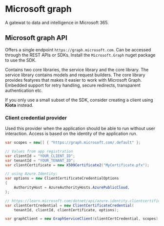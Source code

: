 # Microsoft graph

A gatewat to data and intelligence in Microsoft 365.

## Microsoft graph API

Offers a single endpoint `https://graph.microsoft.com`. Can be accessed through the REST APIs or SDKs. Install the `Microsoft.Graph` nuget package to use the SDK.

Contains two core libraries, the service library and the core library. The service library contains models and request builders. The core library provides featyres that makes it easier to work with Microsoft Graph. Embedded support for retry handling, secure redirects, transparent authentication etc.

If you only use a small subset of the SDK, consider creating a client using **Kiota** instead.

### Client credential provider

Used this provider when the application should be able to run without user interaction. Access is based on the identity of the application run.

```C#
var scopes = new[] { "https://graph.microsoft.com/.default" };

// Values from app registration
var clientId = "YOUR_CLIENT_ID";
var tenantId = "YOUR_TENANT_ID";
var clientCertificate = new X509Certificate2("MyCertificate.pfx");

// using Azure.Identity;
var options = new ClientCertificateCredentialOptions
{
    AuthorityHost = AzureAuthorityHosts.AzurePublicCloud,
};

// https://learn.microsoft.com/dotnet/api/azure.identity.clientcertificatecredential
var clientCertCredential = new ClientCertificateCredential(
    tenantId, clientId, clientCertificate, options);

var graphClient = new GraphServiceClient(clientCertCredential, scopes);
```